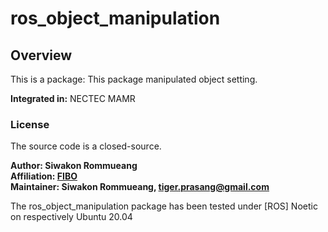 # ros_object_manipulation

## Overview

This is a package: This package manipulated object setting.


**Integrated in:** NECTEC MAMR

### License

The source code is a closed-source.

**Author: Siwakon Rommueang<br />
Affiliation: [FIBO](https://fibo.kmutt.ac.th/fibo/)<br />
Maintainer: Siwakon Rommueang, tiger.prasang@gmail.com**

The ros_object_manipulation package has been tested under [ROS] Noetic on respectively Ubuntu 20.04
